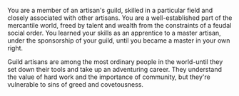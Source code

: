 You are a member of an artisan's guild, skilled in
a particular field and closely associated with other
artisans. You are a well-established part of the
mercantile world, freed by talent and wealth from the
constraints of a feudal social order. You learned your
skills as an apprentice to a master artisan, under the
sponsorship of your guild, until you became a master in
your own right.

Guild artisans are among the most ordinary people in
the world-until they set down their tools and take up
an adventuring career. They understand the value of
hard work and the importance of community, but they're
vulnerable to sins of greed and covetousness.
